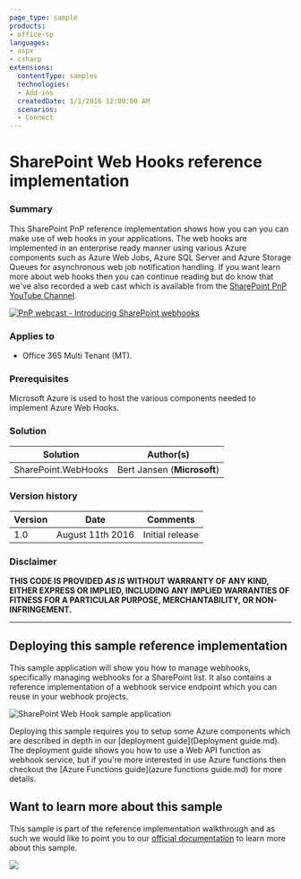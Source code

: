 ```yaml
---
page_type: sample
products:
- office-sp
languages:
- aspx
- csharp
extensions:
  contentType: samples
  technologies:
  - Add-ins
  createdDate: 1/1/2016 12:00:00 AM
  scenarios:
  - Connect
---
```

# SharePoint Web Hooks reference implementation #

### Summary ###
This SharePoint PnP reference implementation shows how you can you can make use of web hooks in your applications. The web hooks are implemented in an enterprise ready manner using various Azure components such as Azure Web Jobs, Azure SQL Server and Azure Storage Queues for asynchronous web job notification handling. If you want learn more about web hooks then you can continue reading but do know that we've also recorded a web cast which is available from the [SharePoint PnP YouTube Channel](https://www.youtube.com/watch?v=j3hWCAI9R20).

<a href="https://www.youtube.com/watch?v=j3hWCAI9R20">
<img src="http://i.imgur.com/0tqP0kO.png" alt="PnP webcast - Introducing SharePoint webhooks" />
</a>

### Applies to ###
- Office 365 Multi Tenant (MT).

### Prerequisites ###
Microsoft Azure is used to host the various components needed to implement Azure Web Hooks.

### Solution ###
Solution | Author(s)
---------|----------
SharePoint.WebHooks | Bert Jansen (**Microsoft**)

### Version history ###
Version  | Date | Comments
---------| -----| --------
1.0  | August 11th 2016 | Initial release

### Disclaimer ###
**THIS CODE IS PROVIDED *AS IS* WITHOUT WARRANTY OF ANY KIND, EITHER EXPRESS OR IMPLIED, INCLUDING ANY IMPLIED WARRANTIES OF FITNESS FOR A PARTICULAR PURPOSE, MERCHANTABILITY, OR NON-INFRINGEMENT.**


----------

## Deploying this sample reference implementation #
This sample application will show you how to manage webhooks, specifically managing webhooks for a SharePoint list. It also contains a reference implementation of a webhook service endpoint which you can reuse in your webhook projects.

![SharePoint Web Hook sample application](http://i.imgur.com/iJO6ukm.png)

Deploying this sample requires you to setup some Azure components which are described in depth in our [deployment guide](Deployment guide.md). The deployment guide shows you how to use a Web API function as webhook service, but if you're more interested in use Azure functions then checkout the [Azure Functions guide](azure functions guide.md) for more details.

## Want to learn more about this sample ##
This sample is part of the reference implementation walkthrough and as such we would like to point you to our [official documentation](http://dev.office.com/sharepoint/docs/apis/webhooks/webhooks-reference-implementation) to learn more about this sample.



<img src="https://telemetry.sharepointpnp.com/sp-dev-samples/samples/webhooks" /> 


